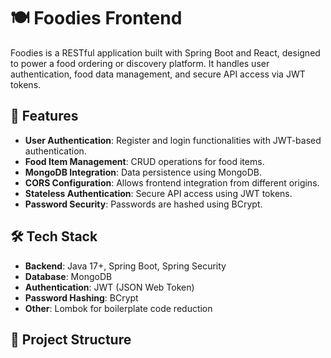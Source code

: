 # 🍽️ Foodies Frontend

Foodies is a RESTful application built with Spring Boot and React, designed to power a food ordering or discovery platform. It handles user authentication, food data management, and secure API access via JWT tokens.

## 🚀 Features

- **User Authentication**: Register and login functionalities with JWT-based authentication.
- **Food Item Management**: CRUD operations for food items.
- **MongoDB Integration**: Data persistence using MongoDB.
- **CORS Configuration**: Allows frontend integration from different origins.
- **Stateless Authentication**: Secure API access using JWT tokens.
- **Password Security**: Passwords are hashed using BCrypt.

## 🛠 Tech Stack

- **Backend**: Java 17+, Spring Boot, Spring Security
- **Database**: MongoDB
- **Authentication**: JWT (JSON Web Token)
- **Password Hashing**: BCrypt
- **Other**: Lombok for boilerplate code reduction

## 📁 Project Structure

